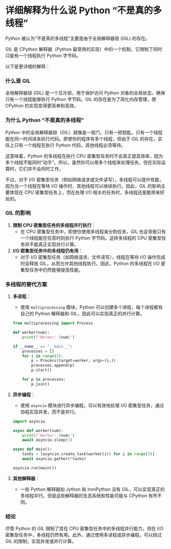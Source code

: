 # 详细解释为什么说 Python “不是真的多线程”

Python 被认为“不是真的多线程”主要是由于全局解释器锁 (GIL) 的存在。

GIL 是 CPython 解释器（Python 最常用的实现）中的一个机制，它限制了同时只能有一个线程执行 Python 字节码。

以下是更详细的解释：

### 什么是 GIL

全局解释器锁 (GIL) 是一个互斥锁，用于保护访问 Python 对象的全局状态，确保只有一个线程能够执行 Python 字节码。GIL 的存在是为了简化内存管理，使 CPython 的实现变得更简单和高效。

### 为什么 Python “不是真的多线程”

Python 中的全局解释器锁（GIL）就像是一扇门，只有一把钥匙，只有一个线程能在同一时间进来执行代码。即使你的程序有多个线程，但由于 GIL 的存在，实际上只有一个线程在执行 Python 代码，其他线程必须等待。

这意味着，Python 的多线程在执行 CPU 密集型任务时不会真正提高效率，因为多个线程不能同时“动手”。所以，虽然你可以用多个线程来处理任务，但在实际运算时，它们并不会同时工作。

不过，对于 I/O 密集型任务（例如网络请求或文件读写），多线程可以提升性能，因为当一个线程在等待 I/O 操作时，其他线程可以继续执行。因此，GIL 的影响主要体现在 CPU 密集型任务上，而在处理 I/O 相关的任务时，多线程还是能带来好处的。

### GIL 的影响

1. **限制 CPU 密集型任务的多线程并行执行**：
   - 在 CPU 密集型任务中，即使你使用多线程来分割任务，GIL 也会导致只有一个线程能在任意时刻执行 Python 字节码。这样多线程的 CPU 密集型任务并不能真正实现并行计算。
2. **I/O 密集型任务中的多线程仍有用**：
   - 对于 I/O 密集型任务（如网络请求、文件读写），线程在等待 I/O 操作完成时会释放 GIL，从而允许其他线程执行。因此，Python 的多线程在 I/O 密集型任务中仍然能够提高性能。

### 多线程的替代方案

1. **多进程**：

   - 使用 `multiprocessing` 模块，Python 可以创建多个进程，每个进程都有自己的 Python 解释器和 GIL，因此可以实现真正的并行计算。

   ```python
   from multiprocessing import Process

   def worker(num):
       print(f'Worker: {num}')

   if __name__ == "__main__":
       processes = []
       for i in range(5):
           p = Process(target=worker, args=(i,))
           processes.append(p)
           p.start()

       for p in processes:
           p.join()
   ```

2. **异步编程**：

   - 使用 `asyncio` 模块进行异步编程，可以有效地处理 I/O 密集型任务，通过协程实现并发，而不是并行。

   ```python
   import asyncio

   async def worker(num):
       print(f'Worker: {num}')
       await asyncio.sleep(1)

   async def main():
       tasks = [asyncio.create_task(worker(i)) for i in range(5)]
       await asyncio.gather(*tasks)

   asyncio.run(main())
   ```

3. **其他解释器**：

   - 一些 Python 解释器如 Jython 和 IronPython 没有 GIL，可以实现真正的多线程并行。但是这些解释器的生态系统和性能可能与 CPython 有所不同。

### 结论

尽管 Python 的 GIL 限制了其在 CPU 密集型任务中的多线程并行能力，但在 I/O 密集型任务中，多线程仍然有用。此外，通过使用多进程或异步编程，可以绕过 GIL 的限制，实现并发或并行计算。
